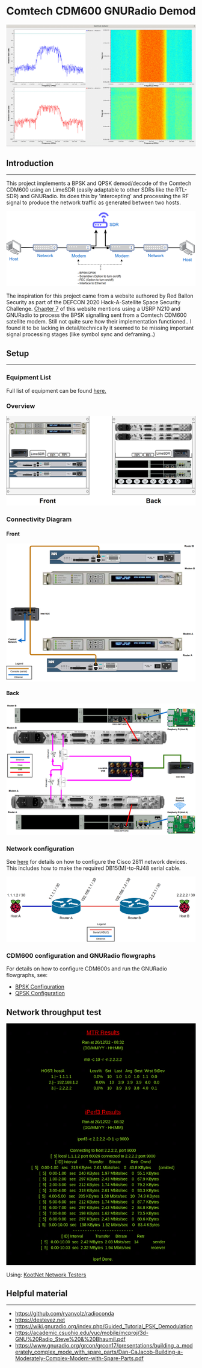 # Comtech CDM600 GNURadio Demod

![Spectrum](gnuradio_flowgraphs/SpecAn/SpecAn_output.PNG)

## Introduction
---
This project implements a BPSK and QPSK demod/decode of the Comtech CDM600 using an LimeSDR (easily adaptable to other SDRs like the RTL-SDR) and GNURadio. Its does this by 'intercepting' and processing the RF signal to produce the network traffic as generated between two hosts.

![Concept Diagram](images/concept.PNG)

The inspiration for this project came from a website authored by Red Ballon Security as part of the DEFCON 2020 Hack-A-Satellite Space Security Challenge. [Chapter 7](https://nyan-sat.com/chapter7.html) of this website mentions using a USRP N210 and GNURadio to process the BPSK signalling sent from a Comtech CDM600 satellite modem. Still not quite sure how their implementation functioned.. I found it to be lacking in detail/technically it seemed to be missing important signal processing stages (like symbol sync and deframing..)

## Setup
---
### Equipment List
Full list of equipment can be found [here.](docs/equipment_list.txt)

### Overview
![Setup Overview](images/racked.PNG)

### Connectivity Diagram
#### Front
![Setup Front](images/setup_front.PNG)
#### Back
![Setup Back](images/setup_back.PNG)

### Network configuration
See [here](networking_config/README.md) for details on how to configure the Cisco 2811 network devices. This includes how to make the required DB15(M)-to-RJ48 serial cable.

![Network Overview](images/networking_overview.PNG)

### CDM600 configuration and GNURadio flowgraphs
For details on how to configure CDM600s and run the GNURadio flowgraphs, see:
 * [BPSK Configuration](gnuradio_flowgraphs/bpsk/README.md)
 * [QPSK Configuration](gnuradio_flowgraphs/qpsk/README.md)

## Network throughput test
![Network Throughput Test](images/network_throughput_test.PNG)

Using: [KootNet Network Testers](https://github.com/chad-ermacora/rp-network-testers)

## Helpful material
---
 * https://github.com/ryanvolz/radioconda
 * https://destevez.net
 * https://wiki.gnuradio.org/index.php/Guided_Tutorial_PSK_Demodulation
 * https://academic.csuohio.edu/yuc/mobile/mcproj/3d-GNU%20Radio_Steve%20&%20Bhaumil.pdf
 * https://www.gnuradio.org/grcon/grcon17/presentations/building_a_moderately_complex_mode_with_spare_parts/Dan-CaJacob-Building-a-Moderately-Complex-Modem-with-Spare-Parts.pdf